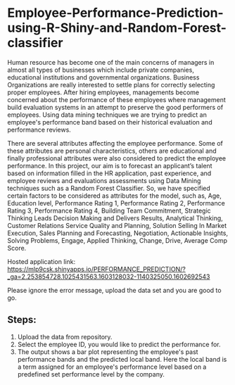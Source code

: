 # Employee-Performance-Prediction-using-R-Shiny-and-Random-Forest-classifier
Human resource has become one of the main concerns of managers in almost all types of businesses which include private companies, educational institutions and governmental organizations. Business Organizations are really interested to settle plans for correctly selecting proper employees. After hiring employees, managements become concerned about the performance of these employees where management build evaluation systems in an attempt to preserve the good performers of employees. Using data mining techniques we are trying to predict an employee's performance band based on their historical evaluation and performance reviews.

There are several attributes affecting the employee performance. Some of these attributes are personal characteristics, others are educational and finally professional attributes were also considered to predict the employee performance.
In this project, our aim is to forecast an applicant’s talent based on information filled in the HR application, past experience, and employee reviews and evaluations assessments using Data Mining techniques such as a Random Forest Classifier. 
So, we have specified certain factors to be considered as attributes for the model, such as, Age, Education level, Performance Rating 1, Performance Rating 2, Performance Rating 3, Performance Rating 4, Building Team Commitment, Strategic Thinking Leads Decision Making and Delivers Results, Analytical Thinking, Customer Relations Service Quality and Planning, Solution Selling In Market Execution, Sales Planning and Forecasting, Negotiation, Actionable Insights, Solving Problems, Engage, Applied Thinking, Change, Drive, Average Comp Score.

Hosted application link: https://mlp9csk.shinyapps.io/PERFORMANCE_PREDICTION/?_ga=2.253854728.1025431563.1603128032-1140325050.1602692543

Please ignore the error message, upload the data set and you are good to go.

## Steps: 
1) Upload the data from repository. 
2) Select the employee ID, you would like to predict the performance for.
3) The output shows a bar plot representing the employee's past performance bands and the predicted local band. Here the local band is a term assigned for an employee's performance level based on a predefined set performance level by the company. 
